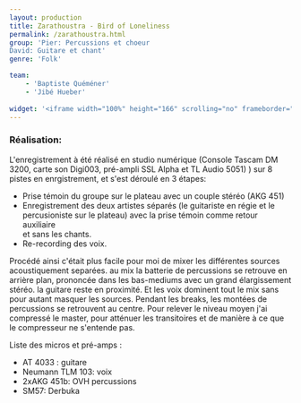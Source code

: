 ```yaml
---
layout: production
title: Zarathoustra - Bird of Loneliness
permalink: /zarathoustra.html
group: 'Pier: Percussions et choeur
David: Guitare et chant'
genre: 'Folk'

team: 
    - 'Baptiste Quéméner'
    - 'Jibé Hueber'
    
widget: '<iframe width="100%" height="166" scrolling="no" frameborder="no" src="https://w.soundcloud.com/player/?url=http%3A%2F%2Fapi.soundcloud.com%2Ftracks%2F80364925&amp;color=ff6600&amp;auto_play=false&amp;show_artwork=false"></iframe>'
---
```


### Réalisation:   
   
L'enregistrement à été réalisé en studio numérique (Console Tascam DM 3200, carte son Digi003, pré-ampli SSL Alpha et TL Audio 5051) ) sur 8 pistes en enrgistrement, et s'est déroulé en 3 étapes:   
   
- Prise témoin du groupe sur le plateau avec un couple stéréo (AKG 451)   
- Enregistrement des deux artistes séparés (le guitariste en régie et le percusioniste sur le plateau) avec la prise témoin comme retour auxiliaire    
  et sans les chants.   
- Re-recording des voix.   
   
Procédé ainsi c'était plus facile pour moi de mixer les différentes sources acoustiquement separées. au mix la batterie de percussions se retrouve en arrière plan, prononcée dans les bas-mediums avec un grand élargissement stéréo. la guitare reste en proximité. Et les voix dominent tout le mix sans pour autant masquer les sources. Pendant les breaks, les montées de percussions se retrouvent au centre. Pour relever le niveau moyen j'ai compressé le master, pour atténuer les transitoires et de manière à ce que le compresseur ne s'entende pas.   
   
Liste des micros et pré-amps :

- AT 4033 : guitare   
- Neumann TLM 103: voix   
- 2xAKG 451b: OVH percussions   
- SM57: Derbuka   
   

   

